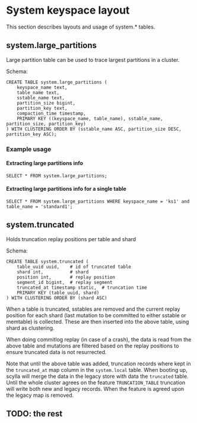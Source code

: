 # System keyspace layout

This section describes layouts and usage of system.* tables.

## system.large\_partitions

Large partition table can be used to trace largest partitions in a cluster.

Schema:
~~~
CREATE TABLE system.large_partitions (
    keyspace_name text,
    table_name text,
    sstable_name text,
    partition_size bigint,
    partition_key text,
    compaction_time timestamp,
    PRIMARY KEY ((keyspace_name, table_name), sstable_name, partition_size, partition_key)
) WITH CLUSTERING ORDER BY (sstable_name ASC, partition_size DESC, partition_key ASC);
~~~

### Example usage

#### Extracting large partitions info
~~~
SELECT * FROM system.large_partitions;
~~~

#### Extracting large partitions info for a single table
~~~
SELECT * FROM system.large_partitions WHERE keyspace_name = 'ks1' and table_name = 'standard1';
~~~

## system.truncated

Holds truncation replay positions per table and shard

Schema:
~~~
CREATE TABLE system.truncated (
    table_uuid uuid,    # id of truncated table
    shard int,          # shard
    position int,       # replay position
    segment_id bigint,  # replay segment
    truncated_at timestamp static,  # truncation time
    PRIMARY KEY (table_uuid, shard)
) WITH CLUSTERING ORDER BY (shard ASC)
~~~

When a table is truncated, sstables are removed and the current replay position for each 
shard (last mutation to be committed to either sstable or memtable) is collected.
These are then inserted into the above table, using shard as clustering.

When doing commitlog replay (in case of a crash), the data is read from the above 
table and mutations are filtered based on the replay positions to ensure 
truncated data is not resurrected.
 
Note that until the above table was added, truncation records where kept in the 
`truncated_at` map column in the `system.local` table. When booting up, scylla will
merge the data in the legacy store with data the `truncated` table. Until the whole
cluster agrees on the feature `TRUNCATION_TABLE` truncation will write both new and 
legacy records. When the feature is agreed upon the legacy map is removed.

## TODO: the rest
